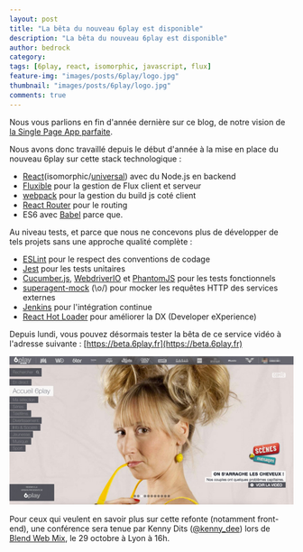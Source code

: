 ```yaml
---
layout: post
title: "La bêta du nouveau 6play est disponible"
description: "La bêta du nouveau 6play est disponible"
author: bedrock 
category:
tags: [6play, react, isomorphic, javascript, flux]
feature-img: "images/posts/6play/logo.jpg"
thumbnail: "images/posts/6play/logo.jpg"
comments: true
---
```


Nous vous parlions en fin d'année dernière sur ce blog, de notre vision de [la Single Page App parfaite](/2014/12/04/isomorphic-single-page-app-parfaite-react-flux).

Nous avons donc travaillé depuis le début d'année à la mise en place du nouveau 6play sur cette stack technologique :

* [React](https://reactjs.org)(isomorphic/[universal](https://medium.com/@mjackson/universal-javascript-4761051b7ae9)) avec du Node.js en backend
* [Fluxible](https://fluxible.io/) pour la gestion de Flux client et serveur
* [webpack](https://webpack.github.io/) pour la gestion du build js coté client
* [React Router](https://github.com/rackt/react-router) pour le routing
* ES6 avec [Babel](https://babeljs.io/) parce que.

Au niveau tests, et parce que nous ne concevons plus de développer de tels projets sans une approche qualité complète : 

* [ESLint](https://eslint.org/) pour le respect des conventions de codage
* [Jest](https://facebook.github.io/jest/) pour les tests unitaires
* [Cucumber.js](https://cucumber.io/docs/reference/javascript), [WebdriverIO](https://webdriver.io/) et [PhantomJS](https://phantomjs.org/) pour les tests fonctionnels
* [superagent-mock](https://github.com/BedrockStreaming/superagent-mock) (\o/) pour mocker les requêtes HTTP des services externes
* [Jenkins](https://jenkins-ci.org/) pour l'intégration continue
* [React Hot Loader](https://github.com/gaearon/react-hot-loader) pour améliorer la DX (Developer eXperience)

Depuis lundi, vous pouvez désormais tester la bêta de ce service vidéo à l'adresse suivante : [https://beta.6play.fr](https://beta.6play.fr)

[![6play Beta](/images/posts/6play/screen.jpg)](https://beta.6play.fr)

Pour ceux qui veulent en savoir plus sur cette refonte (notamment front-end), une conférence sera tenue par Kenny Dits ([@kenny_dee](https://twitter.com/kenny_dee)) lors de [Blend Web Mix](https://www.blendwebmix.com/programme.html), le 29 octobre à Lyon à 16h.
